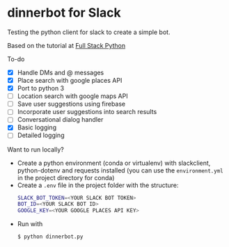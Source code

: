 # dinnerbot for Slack

Testing the python client for slack to create a simple bot.

Based on the tutorial at [Full Stack Python](https://www.fullstackpython.com/blog/build-first-slack-bot-python.html)

To-do
- [x] Handle DMs and @ messages
- [x] Place search with google places API
- [x] Port to python 3
- [ ] Location search with google maps API
- [ ] Save user suggestions using firebase
- [ ] Incorporate user suggestions into search results
- [ ] Conversational dialog handler
- [x] Basic logging
- [ ] Detailed logging

Want to run locally?

- Create a python environment (conda or virtualenv) with slackclient, python-dotenv and requests installed (you can use the `environment.yml` in the project directory for conda)
- Create a `.env` file in the project folder with the structure:
    ```bash
    SLACK_BOT_TOKEN=<YOUR SLACK BOT TOKEN>
    BOT_ID=<YOUR SLACK BOT ID>
    GOOGLE_KEY=<YOUR GOOGLE PLACES API KEY>
    ```
- Run with
    ```bash
    $ python dinnerbot.py
    ```
